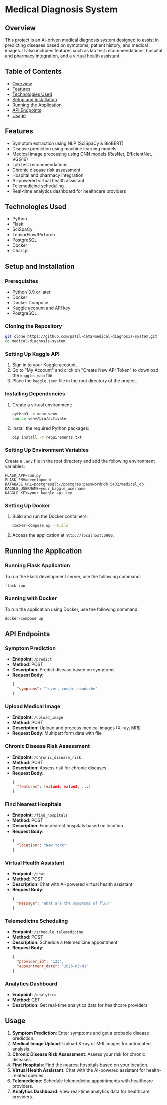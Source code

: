 # Medical Diagnosis System

## Overview
This project is an AI-driven medical diagnosis system designed to assist in predicting diseases based on symptoms, patient history, and medical images. It also includes features such as lab test recommendations, hospital and pharmacy integration, and a virtual health assistant.

## Table of Contents
- [Overview](#overview)
- [Features](#features)
- [Technologies Used](#technologies-used)
- [Setup and Installation](#setup-and-installation)
- [Running the Application](#running-the-application)
- [API Endpoints](#api-endpoints)
- [Usage](#usage)

## Features
- Symptom extraction using NLP (SciSpaCy & BioBERT)
- Disease prediction using machine learning models
- Medical image processing using CNN models (ResNet, EfficientNet, VGG16)
- Lab test recommendations
- Chronic disease risk assessment
- Hospital and pharmacy integration
- AI-powered virtual health assistant
- Telemedicine scheduling
- Real-time analytics dashboard for healthcare providers

## Technologies Used
- Python
- Flask
- SciSpaCy
- TensorFlow/PyTorch
- PostgreSQL
- Docker
- Chart.js

## Setup and Installation

### Prerequisites
- Python 3.9 or later
- Docker
- Docker Compose
- Kaggle account and API key
- PostgreSQL

### Cloning the Repository
```bash
git clone https://github.com/patil-data/medical-diagnosis-system.git
cd medical-diagnosis-system
```

### Setting Up Kaggle API
1. Sign in to your Kaggle account.
2. Go to "My Account" and click on "Create New API Token" to download the `kaggle.json` file.
3. Place the `kaggle.json` file in the root directory of the project.

### Installing Dependencies
1. Create a virtual environment:
   ```bash
   python3 -m venv venv
   source venv/bin/activate
   ```
2. Install the required Python packages:
   ```bash
   pip install -r requirements.txt
   ```

### Setting Up Environment Variables
Create a `.env` file in the root directory and add the following environment variables:
```env
FLASK_APP=run.py
FLASK_ENV=development
DATABASE_URL=postgresql://postgres:password@db:5432/medical_db
KAGGLE_USERNAME=your_kaggle_username
KAGGLE_KEY=your_kaggle_api_key
```

### Setting Up Docker
1. Build and run the Docker containers:
   ```bash
   docker-compose up --build
   ```
2. Access the application at `http://localhost:5000`.

## Running the Application

### Running Flask Application
To run the Flask development server, use the following command:
```bash
flask run
```

### Running with Docker
To run the application using Docker, use the following command:
```bash
docker-compose up
```

## API Endpoints

### Symptom Prediction
- **Endpoint**: `/predict`
- **Method**: POST
- **Description**: Predict disease based on symptoms
- **Request Body**:
  ```json
  {
    "symptoms": "fever, cough, headache"
  }
  ```

### Upload Medical Image
- **Endpoint**: `/upload_image`
- **Method**: POST
- **Description**: Upload and process medical images (X-ray, MRI)
- **Request Body**: Multipart form data with file

### Chronic Disease Risk Assessment
- **Endpoint**: `/chronic_disease_risk`
- **Method**: POST
- **Description**: Assess risk for chronic diseases
- **Request Body**:
  ```json
  {
    "features": [value1, value2, ...]
  }
  ```

### Find Nearest Hospitals
- **Endpoint**: `/find_hospitals`
- **Method**: POST
- **Description**: Find nearest hospitals based on location
- **Request Body**:
  ```json
  {
    "location": "New York"
  }
  ```

### Virtual Health Assistant
- **Endpoint**: `/chat`
- **Method**: POST
- **Description**: Chat with AI-powered virtual health assistant
- **Request Body**:
  ```json
  {
    "message": "What are the symptoms of flu?"
  }
  ```

### Telemedicine Scheduling
- **Endpoint**: `/schedule_telemedicine`
- **Method**: POST
- **Description**: Schedule a telemedicine appointment
- **Request Body**:
  ```json
  {
    "provider_id": "123",
    "appointment_date": "2025-03-01"
  }
  ```

### Analytics Dashboard
- **Endpoint**: `/analytics`
- **Method**: GET
- **Description**: Get real-time analytics data for healthcare providers

## Usage
1. **Symptom Prediction**: Enter symptoms and get a probable disease prediction.
2. **Medical Image Upload**: Upload X-ray or MRI images for automated analysis.
3. **Chronic Disease Risk Assessment**: Assess your risk for chronic diseases.
4. **Find Hospitals**: Find the nearest hospitals based on your location.
5. **Virtual Health Assistant**: Chat with the AI-powered assistant for health-related queries.
6. **Telemedicine**: Schedule telemedicine appointments with healthcare providers.
7. **Analytics Dashboard**: View real-time analytics data for healthcare providers.

